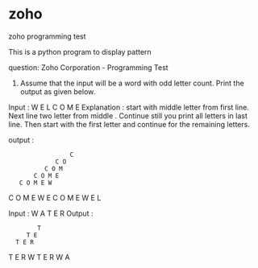 # zoho
zoho programming test

This is a python program to display pattern

question: Zoho Corporation - Programming Test

1. Assume that the input will be a word with odd letter count. Print the output as given below.
    
Input : W E L C O M E
Explanation : start with middle letter from first line. Next line two letter from middle . Continue still you print all letters in last line. Then start with the first letter and continue for the remaining letters. 
  
output :  


                     C
                 C O
              C O M
           C O M E
       C O M E W
   C O M E W E
C O M E W E L

Input : W A T E R
Output :

            T
         T E
      T E R
   T E R W
T E R W A
